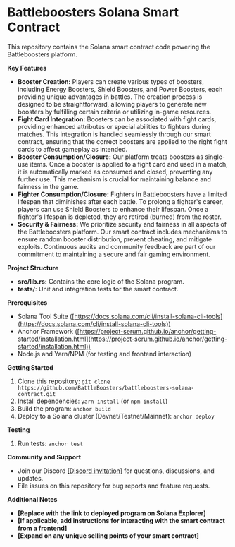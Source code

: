 # Battleboosters Solana Smart Contract

This repository contains the Solana smart contract code powering the Battleboosters platform.

**Key Features**

* **Booster Creation:** Players can create various types of boosters, including Energy Boosters, Shield Boosters, and Power Boosters, each providing unique advantages in battles. The creation process is designed to be straightforward, allowing players to generate new boosters by fulfilling certain criteria or utilizing in-game resources.
* **Fight Card Integration:**  Boosters can be associated with fight cards, providing enhanced attributes or special abilities to fighters during matches. This integration is handled seamlessly through our smart contract, ensuring that the correct boosters are applied to the right fight cards to affect gameplay as intended.
* **Booster Consumption/Closure:** Our platform treats boosters as single-use items. Once a booster is applied to a fight card and used in a match, it is automatically marked as consumed and closed, preventing any further use. This mechanism is crucial for maintaining balance and fairness in the game.
* **Fighter Consumption/Closure:** Fighters in Battleboosters have a limited lifespan that diminishes after each battle. To prolong a fighter's career, players can use Shield Boosters to enhance their lifespan. Once a fighter's lifespan is depleted, they are retired (burned) from the roster.
* **Security & Fairness:** We prioritize security and fairness in all aspects of the Battleboosters platform. Our smart contract includes mechanisms to ensure random booster distribution, prevent cheating, and mitigate exploits. Continuous audits and community feedback are part of our commitment to maintaining a secure and fair gaming environment.

**Project Structure**

* **src/lib.rs:** Contains the core logic of the Solana program.
* **tests/**: Unit and integration tests for the smart contract.

**Prerequisites**

* Solana Tool Suite ([https://docs.solana.com/cli/install-solana-cli-tools](https://docs.solana.com/cli/install-solana-cli-tools))
* Anchor Framework ([https://project-serum.github.io/anchor/getting-started/installation.html](https://project-serum.github.io/anchor/getting-started/installation.html))
* Node.js and Yarn/NPM (for testing and frontend interaction)

**Getting Started**

1.  Clone this repository: `git clone https://github.com/BattleBoosters/battleboosters-solana-contract.git`
2.  Install dependencies: `yarn install` (or `npm install`)
3.  Build the program: `anchor build`
4.  Deploy to a Solana cluster (Devnet/Testnet/Mainnet): `anchor deploy`

**Testing**

1.  Run tests: `anchor test`

**Community and Support**

* Join our Discord [[Discord invitation]](https://discord.gg/9kwzRhff7Z) for questions, discussions, and updates.
* File issues on this repository for bug reports and feature requests.

**Additional Notes**

* **[Replace with the link to deployed program on Solana Explorer]**
* **[If applicable, add instructions for interacting with the smart contract from a frontend]**
* **[Expand on any unique selling points of your smart contract]**
